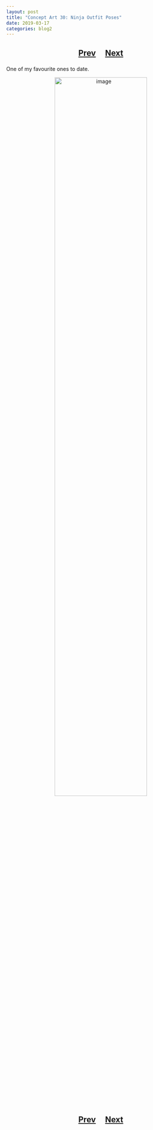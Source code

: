 ```yaml
---
layout: post
title: "Concept Art 30: Ninja Outfit Poses"
date: 2019-03-17
categories: blog2
---
```


<h2>
  <p style="text-align:center;">
    <a href="/wingsofthechorus/archive/2019/03/15/conceptart29">Prev</a>
    &nbsp;&nbsp;&nbsp;
    <a href="/wingsofthechorus/archive/2019/03/17/conceptart31">Next</a>
  </p>
</h2>

One of my favourite ones to date.

<p style="text-align:center;">
  <img src="/wingsofthechorus/images/conceptart/ca30.png" width="70%" alt="image"/>
</p>

<h2>
  <p style="text-align:center;">
    <a href="/wingsofthechorus/archive/2019/03/15/conceptart29">Prev</a>
    &nbsp;&nbsp;&nbsp;
    <a href="/wingsofthechorus/archive/2019/03/17/conceptart31">Next</a>
  </p>
</h2>
